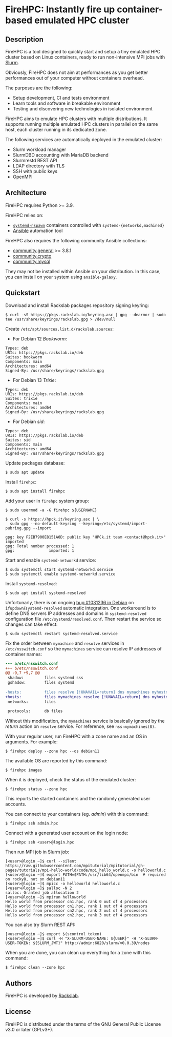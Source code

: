 # FireHPC: Instantly fire up container-based emulated HPC cluster

## Description

FireHPC is a tool designed to quickly start and setup a tiny emulated HPC
cluster based on Linux containers, ready to run non-intensive MPI jobs with
[Slurm](https://slurm.schedmd.com/overview.html).

Obviously, FireHPC does not aim at performances as you get better performances
out of your computer without containers overhead.

The purposes are the following:

- Setup development, CI and tests environment
- Learn tools and software in breakable environment
- Testing and discovering new technologies in isolated environment

FireHPC aims to emulate HPC clusters with multiple distributions. It supports
running multiple emulated HPC clusters in parallel on the same host, each
cluster running in its dedicated zone.

The following services are automatically deployed in the emulated cluster:

- Slurm workload manager
- SlurmDBD accounting with MariaDB backend
- Slurmrestd REST API
- LDAP directory with TLS
- SSH with public keys
- OpenMPI

## Architecture

FireHPC requires Python >= 3.9.

FireHPC relies on:

- [`systemd-nspawn`](https://www.freedesktop.org/software/systemd/man/systemd-nspawn.html) containers controlled with `systemd-{networkd,machined}`
- [Ansible](https://docs.ansible.com/ansible/latest/index.html) automation tool

FireHPC also requires the following community Ansible collections:

- [community.general](https://docs.ansible.com/ansible/latest/collections/community/general/index.html) >= 3.8.1
- [community.crypto](https://docs.ansible.com/ansible/latest/collections/community/crypto/index.html)
- [community.mysql](https://docs.ansible.com/ansible/latest/collections/community/mysql/index.html)

They may not be installed within Ansible on your distribution. In this case,
you can install on your system using `ansible-galaxy`.

## Quickstart

Download and install Rackslab packages repository signing keyring:

```
$ curl -sS https://pkgs.rackslab.io/keyring.asc | gpg --dearmor | sudo tee /usr/share/keyrings/rackslab.gpg > /dev/null
```

Create `/etc/apt/sources.list.d/rackslab.sources`:

* For Debian 12 _Bookworm_:

```
Types: deb
URIs: https://pkgs.rackslab.io/deb
Suites: bookworm
Components: main
Architectures: amd64
Signed-By: /usr/share/keyrings/rackslab.gpg
```

* For Debian 13 _Trixie_:

```
Types: deb
URIs: https://pkgs.rackslab.io/deb
Suites: trixie
Components: main
Architectures: amd64
Signed-By: /usr/share/keyrings/rackslab.gpg
```

* For Debian _sid_:

```
Types: deb
URIs: https://pkgs.rackslab.io/deb
Suites: sid
Components: main
Architectures: amd64
Signed-By: /usr/share/keyrings/rackslab.gpg
```

Update packages database:

```
$ sudo apt update
```

Install `firehpc`:

```
$ sudo apt install firehpc
```

Add your user in `firehpc` system group:

```
$ sudo usermod -a -G firehpc ${USERNAME}
```

```
$ curl -s https://hpck.it/keyring.asc | \
  sudo gpg --no-default-keyring --keyring=/etc/systemd/import-pubring.gpg --import
```

```
gpg: key F2EB7900E8151A0D: public key "HPCk.it team <contact@hpck.it>" imported
gpg: Total number processed: 1
gpg:               imported: 1
```

Start and enable `systemd-networkd` service:

```
$ sudo systemctl start systemd-networkd.service
$ sudo systemctl enable systemd-networkd.service
```

Install `systemd-resolved`:

```
$ sudo apt install systemd-resolved
```

Unfortunarly, there is on ongoing [bug #1031236 in Debian](https://bugs.debian.org/cgi-bin/bugreport.cgi?bug=1031236)
on `ifupdown`/`systemd-resolved` automatic integration. One workaround is to
define DNS servers IP addresses and domains in `systemd-resolved` configuration
file `/etc/systemd/resolved.conf`. Then restart the service so changes can take
effect:

```
$ sudo systemctl restart systemd-resolved.service
```

Fix the order between `mymachine` and `resolve` services in `/etc/nsswitch.conf`
so the `mymachines` service can resolve IP addresses of container names:

```diff
--- a/etc/nsswitch.conf
+++ b/etc/nsswitch.conf
@@ -9,7 +9,7 @@
 shadow:         files systemd sss
 gshadow:        files systemd
 
-hosts:          files resolve [!UNAVAIL=return] dns mymachines myhostname
+hosts:          files mymachines resolve [!UNAVAIL=return] dns myhostname
 networks:       files
 
 protocols:      db files
```

Without this modification, the `mymachines` service is basically ignored by the
_return_ action on `resolve` service. For reference, see `nss-mymachines(8)`.

With your regular user, run FireHPC with a zone name and an OS in arguments. For
example:

```
$ firehpc deploy --zone hpc --os debian11
```

The available OS are reported by this command:

```
$ firehpc images
```

When it is deployed, check the status of the emulated cluster:

```
$ firehpc status --zone hpc
```

This reports the started containers and the randomly generated user accounts.

You can connect to your containers (eg. _admin_) with this command:

```
$ firehpc ssh admin.hpc
```

Connect with a generated user account on the login node:

```
$ firehpc ssh <user>@login.hpc
```

Then run MPI job in Slurm job:

```
[<user>@login ~]$ curl --silent https://raw.githubusercontent.com/mpitutorial/mpitutorial/gh-pages/tutorials/mpi-hello-world/code/mpi_hello_world.c -o helloworld.c
[<user>@login ~]$ export PATH=$PATH:/usr/lib64/openmpi/bin  # required on rocky8, not on debian11
[<user>@login ~]$ mpicc -o helloworld helloworld.c
[<user>@login ~]$ salloc -N 2
salloc: Granted job allocation 2
[<user>@login ~]$ mpirun helloworld
Hello world from processor cn1.hpc, rank 0 out of 4 processors
Hello world from processor cn1.hpc, rank 1 out of 4 processors
Hello world from processor cn2.hpc, rank 2 out of 4 processors
Hello world from processor cn2.hpc, rank 3 out of 4 processors
```

You can also try Slurm REST API:

```
[<user>@login ~]$ export $(scontrol token)
[<user>@login ~]$ curl -H "X-SLURM-USER-NAME: ${USER}" -H "X-SLURM-USER-TOKEN: ${SLURM_JWT}" http://admin:6820/slurm/v0.0.39/nodes
```

When you are done, you can clean up everything for a zone with this command:

```
$ firehpc clean --zone hpc
```

## Authors

FireHPC is developed by [Rackslab](https://rackslab.io).

## License

FireHPC is distributed under the terms of the GNU General Public License v3.0 or
later (GPLv3+).
